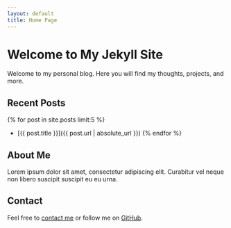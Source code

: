 ```yaml
---
layout: default
title: Home Page
---
```


# Welcome to My Jekyll Site

Welcome to my personal blog. Here you will find my thoughts, projects, and more.

## Recent Posts

{% for post in site.posts limit:5 %}
- [{{ post.title }}]({{ post.url | absolute_url }})
  {% endfor %}

## About Me

Lorem ipsum dolor sit amet, consectetur adipiscing elit. Curabitur vel neque non libero suscipit suscipit eu eu urna.

## Contact

Feel free to [contact me](mailto:email@example.com) or follow me on [GitHub](https://github.com/).
